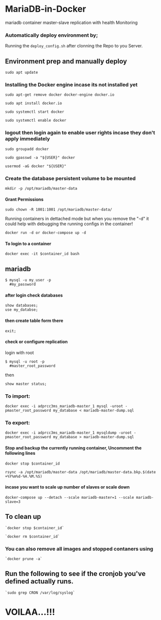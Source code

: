 # MariaDB-in-Docker

mariadb container master-slave replication with health Monitoring

### Automatically deploy environment by;

Running the `deploy_config.sh` after clonning the Repo to you Server.

## Environment prep and manually deploy

    sudo apt update

### Installing the Docker engine incase its not installed yet

    sudo apt-get remove docker docker-engine docker.io

    sudo apt install docker.io

    sudo systemctl start docker

    sudo systemctl enable docker

### logout then login again to enable user rights incase they don't apply immediately

    sudo groupadd docker

    sudo gpasswd -a "${USER}" docker

    usermod -aG docker "${USER}"

### Create the database persistent volume to be mounted

    mkdir -p /opt/mariadb/master-data

#### Grant Permissions 

    sudo chown -R 1001:1001 /opt/mariadb/master-data/

Running containers in dettached mode but when you remove the "-d" it could help with debugging the running configs in the container!

    docker run -d or docker-compose up -d 

#### To login to a container

    docker exec -it $container_id bash

## mariadb

    $ mysql -u my_user -p
      #my_password

#### after login check databases
    show databases;
    use my_databse;

#### then create table form there
    exit;

#### check or configure replication
login with root 

    $ mysql -u root -p
      #master_root_password

then

    show master status;

### To import:

    docker exec -i adprcc3ms_mariadb-master_1 mysql -uroot -pmaster_root_password my_database < mariadb-master-dump.sql

### To export:

    docker exec -i adprcc3ms_mariadb-master_1 mysqldump -uroot -pmaster_root_password my_database > mariadb-master-dump.sql

#### Stop and backup the currently running container, Uncomment the following lines

    docker stop $container_id

    rsync -a /opt/mariadb/master-data /opt/mariadb/master-data.bkp.$(date +%Y%m%d-%H.%M.%S)

#### incase you want to scale up number of slaves or scale down

    docker-compose up --detach --scale mariadb-master=1 --scale mariadb-slave=3

## To clean up

    `docker stop $container_id`

    `docker rm $container_id`

### You can also remove all images and stopped contaners using

    `docker prune -a`

## Run the following to see if the cronjob you've defined actually runs.

    `sudo grep CRON /var/log/syslog`


# VOILAA...!!!
